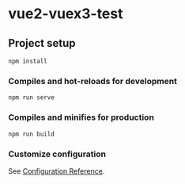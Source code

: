 # vue2-vuex3-test

## Project setup

```shellscript
npm install
```

### Compiles and hot-reloads for development

```shellscript
npm run serve
```

### Compiles and minifies for production

```shellscript
npm run build
```

### Customize configuration

See [Configuration Reference](https://cli.vuejs.org/config/).
